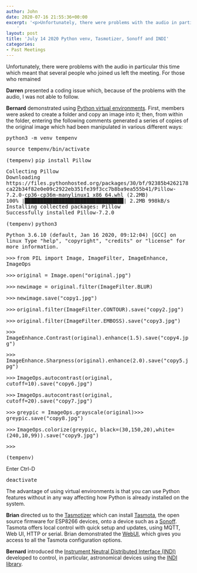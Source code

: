 ```yaml
---
author: John
date: 2020-07-16 21:55:36+00:00
excerpt: '<p>Unfortunately, there were problems with the audio in particular this time which meant that several people who joined us left the meeting. For those who remained</p><p><strong>Darren</strong> presented a coding issue which, because of the problems with the audio, I was not able to follow.</p><p><strong>Bernard</strong> demonstrated using <a href="https://www.python.org/dev/peps/pep-0405/" type="text/html" role="link">Python virtual environments</a>.
	'
layout: post
title: 'July 14 2020 Python venv, Tasmotizer, Sonoff and INDI'
categories:
- Past Meetings
---
```


<p>Unfortunately, there were problems with the audio in particular this time which meant that several people who joined us left the meeting. For those who remained</p><p><strong>Darren</strong> presented a coding issue which, because of the problems with the audio, I was not able to follow.</p><p><strong>Bernard</strong> demonstrated using <a href="https://www.python.org/dev/peps/pep-0405/" type="text/html" role="link">Python virtual environments</a>. First, members were asked to create a folder and copy an image into it; then, from within the folder, entering the following comments generated a series of copies of the original image which had been manipulated in various different ways:</p><p><kbd>python3 -m venv tempenv</kbd></p><p><kbd>source tempenv/bin/activate</kbd></p><p><samp>(tempenv)</samp> <kbd>pip install Pillow</kbd></p><p><samp>Collecting Pillow<br>Downloading https://files.pythonhosted.org/packages/30/bf/92385b4262178ca22b34f82e0e09c2922eb351fe39f3cc7b8ba9ea555b41/Pillow-7.2.0-cp36-cp36m-manylinux1_x86_64.whl (2.2MB)<br>100% |████████████████████████████████| 2.2MB 998kB/s<br>Installing collected packages: Pillow<br>Successfully installed Pillow-7.2.0</samp></p><p><samp>(tempenv)</samp> <kbd>python3</kbd></p><p><samp>Python 3.6.10 (default, Jan 16 2020, 09:12:04) [GCC] on linux Type "help", "copyright", "credits" or "license" for more information.</samp></p><p><samp>>>></samp> <kbd>from PIL import Image, ImageFilter, ImageEnhance, ImageOps</kbd></p><p><samp>>>></samp> <kbd>original = Image.open("original.jpg")</kbd></p><p><samp>>>></samp> <kbd>newimage = original.filter(ImageFilter.BLUR)</kbd></p><p><samp>>>></samp> <kbd>newimage.save("copy1.jpg")</kbd></p><p><samp>>>></samp> <kbd>original.filter(ImageFilter.CONTOUR).save("copy2.jpg")</kbd></p><p><samp>>>></samp> <kbd>original.filter(ImageFilter.EMBOSS).save("copy3.jpg")</kbd></p><p><samp>>>></samp> <kbd>ImageEnhance.Contrast(original).enhance(1.5).save("copy4.jpg")</kbd></p><p><samp>>>></samp> <kbd>ImageEnhance.Sharpness(original).enhance(2.0).save("copy5.jpg")</kbd></p><p><samp>>>></samp> <kbd>ImageOps.autocontrast(original, cutoff=10).save("copy6.jpg")</kbd></p><p><samp>>>></samp> <kbd>ImageOps.autocontrast(original, cutoff=20).save("copy7.jpg")</kbd></p><p><samp>>>></samp> <kbd>greypic = ImageOps.grayscale(original)</kbd><samp>>>></samp> <kbd>greypic.save("copy8.jpg")</kbd></p><p><samp>>>></samp> <kbd>ImageOps.colorize(greypic, black=(30,150,20),white=(240,10,99)).save("copy9.jpg")</kbd></p><p><samp>>>></samp></p><p><samp>(tempenv)</samp></p><p>Enter Ctrl-D</p><p><kbd>deactivate</kbd></p><p>The advantage of using virtual environments is that you can use Python features without in any way affecting how Python is already installed on the system.</p><p><strong>Brian</strong> directed us to the <a href="https://www.superhouse.tv/37-installing-tasmota-using-tasmotizer/" type="text/html" role="link">Tasmotizer</a> which can install <a href="https://tasmota.github.io/docs/" type="text/html" role="link">Tasmota</a>, the open source firmware for ESP8266 devices, onto a device such as a <a href="https://sonoff.tech/" type="text/html" role="link">Sonoff</a>. Tasmota offers local control with quick setup and updates, using MQTT, Web UI, HTTP or serial. Brian demonstrated the <a href="https://tasmota.github.io/docs/WebUI/" type="text/html" role="link">WebUI</a>, which gives you access to all the Tasmota configuration options.</p><p><strong>Bernard</strong> introduced the <a href="http://www.indilib.org/api/index.html" type="text/html" role="link">Instrument Neutral Distributed Interface (INDI)</a> developed to control, in particular, astronomical devices using the <a href="https://www.indilib.org/" type="text/html" role="link">INDI library</a>.</p>
